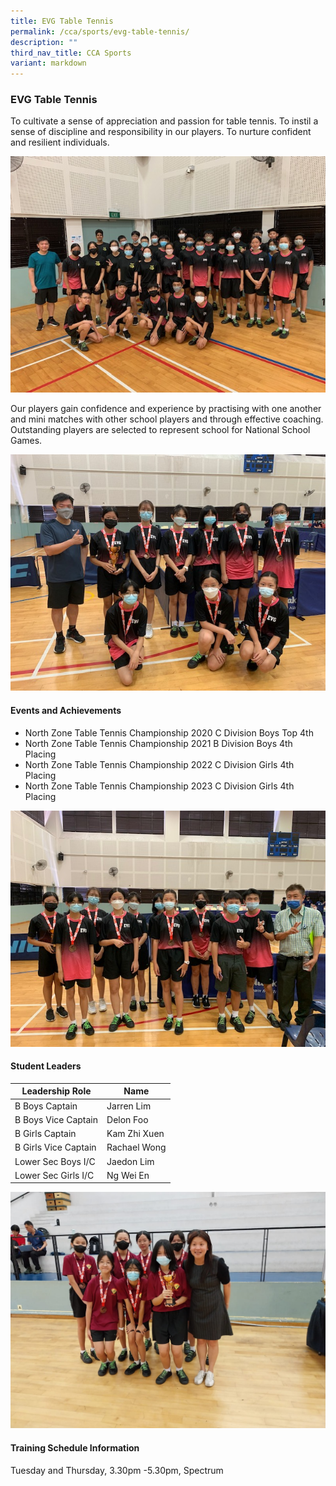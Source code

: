 ```yaml
---
title: EVG Table Tennis
permalink: /cca/sports/evg-table-tennis/
description: ""
third_nav_title: CCA Sports
variant: markdown
---
```

### EVG Table Tennis

To cultivate a sense of appreciation and passion for table tennis. 
To instil a sense of discipline and responsibility in our players. 
To nurture confident and resilient individuals.

![](/images/Co%20Curricular%20@%20EVG/Sports%20CCA/Table%20Tennis/2023%20Updates/tabletennis_05.jpg)

Our players gain confidence and experience by practising with one another and mini matches with other school players and through effective coaching. Outstanding players are selected to represent school for National School Games.

![](/images/Co%20Curricular%20@%20EVG/Sports%20CCA/Table%20Tennis/2023%20Updates/tabletennis_03.jpg)

#### Events and Achievements
* North Zone Table Tennis Championship 2020 C Division Boys Top 4th 
* North Zone Table Tennis Championship 2021 B Division Boys 4th Placing 
* North Zone Table Tennis Championship 2022 C Division Girls 4th Placing 
* North Zone Table Tennis Championship 2023 C Division Girls 4th Placing

![](/images/Co%20Curricular%20@%20EVG/Sports%20CCA/Table%20Tennis/2023%20Updates/tabletennis_04.jpg)

#### Student Leaders

| Leadership Role | Name |
|-------|-------|
| B Boys Captain | Jarren Lim | 
| B Boys Vice Captain | Delon Foo |
| B Girls Captain | Kam Zhi Xuen |
| B Girls Vice Captain | Rachael Wong |
| Lower Sec Boys I/C | Jaedon Lim |
| Lower Sec Girls I/C | Ng Wei En |

![](/images/Co%20Curricular%20@%20EVG/Sports%20CCA/Table%20Tennis/2023%20Updates/tabletennis_01.JPG)

#### Training Schedule Information

Tuesday and Thursday, 3.30pm -5.30pm, Spectrum